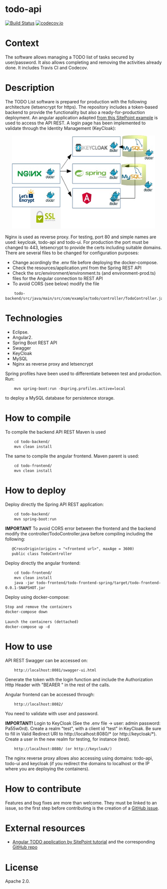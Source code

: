 # todo-api

[![Build Status](https://travis-ci.org/carloscaverobarca/todo-api.svg?branch=master)](https://travis-ci.org/carloscaverobarca/todo-api) [![codecov.io](https://codecov.io/gh/carloscaverobarca/todo-api/branch/master/graphs/badge.svg)](http://codecov.io/gh/carloscaverobarca/todo-api)

# Context

The software allows managing a TODO list of tasks secured by user/password. It also allows completing and removing the activities already done. It includes
Travis CI and Codecov.

# Description

The TODO List software is prepared for production with the following architecture (letsencrypt for https). The repository includes a token-based backend to provide the functionality but also a ready-for-production deployment. An angular application adapted [from this SitePoint example](https://www.sitepoint.com/angular-2-tutorial/) is used to access the API REST. A login page has been implemented to validate through the Identity Management (KeyCloak):

<p align="center">
	<img width="460" height="300" src="img/nginx-proxy-angular.jpg">
</p>

Nginx is used as reverse proxy. For testing, port 80 and simple names are used: keycloak, todo-api and todo-ui. For production the port must be changed to 443, letsencrypt to provide the certs including suitable domains. There are several files to be changed for configuration purposes:
- Change acordingly the .env file before deploying the docker-compose.
- Check the resources/application.yml from the Spring REST API
- Check the src/environment/environment.ts (and environment-prod.ts) files for the Angular connection to REST API
- To avoid CORS (see below) modify the file 
```
    todo-backend/src/java/main/src/com/example/todo/controller/TodoController.java 
```

# Technologies

- Eclipse.
- Angular2.
- Spring Boot REST API
- Swagger
- KeyCloak
- MySQL
- Nginx as reverse proxy and letsencrypt

Spring profiles have been used to differentiate between test and production. Run:
```
	mvn spring-boot:run -Dspring.profiles.active=local
```
to deploy a MySQL database for persistence storage.

# How to compile

To compile the backend API REST Maven is used

```
	cd todo-backend/
	mvn clean install
```

The same to compile the angular frontend. Maven parent is used:

```
	cd todo-frontend/
	mvn clean install
```

# How to deploy

Deploy directly the Spring API REST application:

```
	cd todo-backend/
	mvn spring-boot:run
```

**IMPORTANT** To avoid CORS error between the frontend and the backend modify the controller/TodoController.java before compiling including the following:
```
   @CrossOrigin(origins = "<frontend url>", maxAge = 3600)
   public class TodoController
```

Deploy directly the angular frontend:
```
	cd todo-frontend/
	mvn clean install
	java -jar todo-frontend/todo-frontend-spring/target/todo-frontend-0.0.1-SNAPSHOT.jar
```

Deploy using docker-compose:

```
Stop and remove the containers
docker-compose down

Launch the containers (dettached)
docker-compose up -d
```

# How to use

API REST Swagger can be accessed on:

```
	http://localhost:8081/swagger-ui.html
```

Generate the token with the login function and include the Authorization Http Header with "BEARER <token>" in the rest of the calls.

Angular frontend can be accessed through:
```
	http://localhost:8082/
```

You need to validate with user and password. 

**IMPORTANT!** Login to KeyCloak (See the .env file -> user: admin password: Pa55w0rd). Create a realm "test", with a client id "test" in KeyCloak. Be sure to fill in Valid Redirect URI to http://localhost:8080/* (or http://keycloak/*). Create a user in the new realm for testing, for instance (test).
```
	http://localhost:8080/ (or http://keycloak/)
```

The nginx reverse proxy allows also accessing using domains: todo-api, todo-ui and keycloak (if you redirect the domains to localhost or the IP where you are deploying the containers).

# How to contribute

Features and bug fixes are more than welcome. They must be linked to an issue, so the first step before contributing is the creation of a [GitHub issue](https://github.com/carloscaverobarca/todo-api/issues).

# External resources

- [Angular TODO application by SitePoint tutorial](https://www.sitepoint.com/angular-2-tutorial/) and the corresponding [GitHub repo](https://github.com/sitepoint-editors/angular-todo-app/tree/master/src/app)

# License

Apache 2.0.

